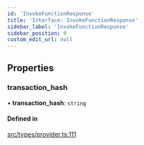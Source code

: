 ```yaml
---
id: 'InvokeFunctionResponse'
title: 'Interface: InvokeFunctionResponse'
sidebar_label: 'InvokeFunctionResponse'
sidebar_position: 0
custom_edit_url: null
---
```


## Properties

### transaction_hash

• **transaction_hash**: `string`

#### Defined in

[src/types/provider.ts:111](https://github.com/starknet-io/starknet.js/blob/develop/src/types/provider.ts#L111)
